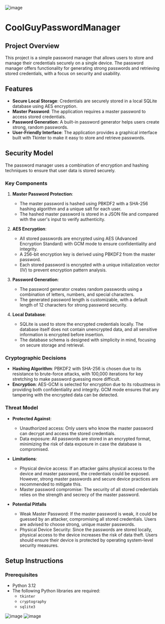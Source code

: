 ![image](https://github.com/user-attachments/assets/b0b2b275-1851-49b1-be70-4dc62c15841d)
# CoolGuyPasswordManager

## Project Overview

This project is a simple password manager that allows users to store and manage their credentials securely on a single device. The password manager offers functionality for generating strong passwords and retrieving stored credentials, with a focus on security and usability.

## Features

- **Secure Local Storage**: Credentials are securely stored in a local SQLite database using AES encryption.
- **Master Password**: The application requires a master password to access stored credentials.
- **Password Generation**: A built-in password generator helps users create strong, random passwords.
- **User-Friendly Interface**: The application provides a graphical interface built with Tkinter to make it easy to store and retrieve passwords.

## Security Model

The password manager uses a combination of encryption and hashing techniques to ensure that user data is stored securely.

### Key Components

1. **Master Password Protection**:
   - The master password is hashed using PBKDF2 with a SHA-256 hashing algorithm and a unique salt for each user.
   - The hashed master password is stored in a JSON file and compared with the user's input to verify authenticity.

2. **AES Encryption**:
   - All stored passwords are encrypted using AES (Advanced Encryption Standard) with GCM mode to ensure confidentiality and integrity.
   - A 256-bit encryption key is derived using PBKDF2 from the master password.
   - Each stored password is encrypted with a unique initialization vector (IV) to prevent encryption pattern analysis.

3. **Password Generation**:
   - The password generator creates random passwords using a combination of letters, numbers, and special characters.
   - The generated password length is customizable, with a default length of 12 characters for strong password security.

4. **Local Database**:
   - SQLite is used to store the encrypted credentials locally. The database itself does not contain unencrypted data, and all sensitive information is encrypted before insertion.
   - The database schema is designed with simplicity in mind, focusing on secure storage and retrieval.

### Cryptographic Decisions

- **Hashing Algorithm**: PBKDF2 with SHA-256 is chosen due to its resistance to brute-force attacks, with 100,000 iterations for key stretching to make password guessing more difficult.
- **Encryption**: AES-GCM is selected for encryption due to its robustness in providing both confidentiality and integrity. GCM mode ensures that any tampering with the encrypted data can be detected.

### Threat Model

- **Protected Against**:
  - Unauthorized access: Only users who know the master password can decrypt and access the stored credentials.
  - Data exposure: All passwords are stored in an encrypted format, minimizing the risk of data exposure in case the database is compromised.

- **Limitations**:
  - Physical device access: If an attacker gains physical access to the device and master password, the credentials could be exposed. However, strong master passwords and secure device practices are recommended to mitigate this.
  - Master password compromise: The security of all stored credentials relies on the strength and secrecy of the master password.


- **Potential Pitfalls**
   - Weak Master Password: If the master password is weak, it could be guessed by an attacker, compromising all stored credentials. Users are advised to choose strong, unique master passwords.
   - Physical Device Security: Since the passwords are stored locally, physical access to the device increases the risk of data theft. Users should ensure their device is protected by operating system-level security measures.
## Setup Instructions

### Prerequisites

- Python 3.12
- The following Python libraries are required:
  - `tkinter`
  - `cryptography`
  - `sqlite3`



![image](https://github.com/user-attachments/assets/4a7d6f12-26fb-4a36-a243-1a7767d814c8)
![image](https://github.com/user-attachments/assets/0365e42e-0111-4e4c-8bd7-9828ada5ac5e)

